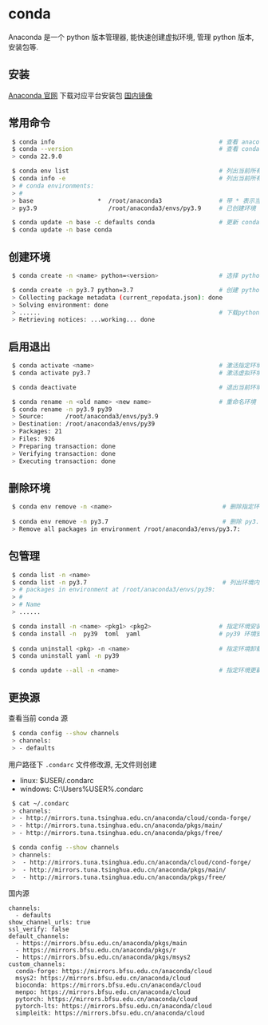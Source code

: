 <!--
 * @Author: facsert
 * @Date: 2023-09-27 21:03:53
 * @LastEditTime: 2023-11-01 21:28:56
 * @LastEditors: facsert
 * @Description: 
-->
# conda

Anaconda 是一个 python 版本管理器, 能快速创建虚拟环境, 管理 python 版本,安装包等.

## 安装

[Anaconda 官网](https://www.anaconda.com/) 下载对应平台安装包
[国内镜像](https://mirrors.tuna.tsinghua.edu.cn/anaconda/archive/)

## 常用命令

```bash
 $ conda info                                              # 查看 anaconda 基本信息
 $ conda --version                                         # 查看 conda 版本
 > conda 22.9.0

 $ conda env list                                          # 列出当前所有环境
 $ conda info -e                                           # 列出当前所有环境
 > # conda environments:
 > #
 > base                  *  /root/anaconda3                # 带 * 表示当前使用环境
 > py3.9                    /root/anaconda3/envs/py3.9     # 已创建环境

 $ conda update -n base -c defaults conda                  # 更新 conda 版本
 $ conda update -n base conda
```

## 创建环境

```bash
 $ conda create -n <name> python=<version>                 # 选择 python 版本创建虚拟环境并命名

 $ conda create -n py3.7 python=3.7                        # 创建 python 3.7 虚拟环境
 > Collecting package metadata (current_repodata.json): done
 > Solving environment: done
 > ......                                                  # 下载python版本包
 > Retrieving notices: ...working... done
```

## 启用退出

```bash
 $ conda activate <name>                                   # 激活指定环境
 $ conda activate py3.7                                    # 激活虚拟环境

 $ conda deactivate                                        # 退出当前环境

 $ conda rename -n <old name> <new name>                   # 重命名环境
 $ conda rename -n py3.9 py39
 > Source:      /root/anaconda3/envs/py3.9
 > Destination: /root/anaconda3/envs/py39
 > Packages: 21
 > Files: 926
 > Preparing transaction: done
 > Verifying transaction: done
 > Executing transaction: done
```

## 删除环境

```bash
 $ conda env remove -n <name>                               # 删除指定环境
 
 $ conda env remove -n py3.7                                # 删除 py3.7 环境
 > Remove all packages in environment /root/anaconda3/envs/py3.7:
```

## 包管理

```bash
 $ conda list -n <name>               
 $ conda list -n py3.7                                      # 列出环境内所有包
 > # packages in environment at /root/anaconda3/envs/py39:
 > #
 > # Name  
 > ......

 $ conda install -n <name> <pkg1> <pkg2>                   # 指定环境安装包
 $ conda install -n  py39  toml  yaml                      # py39 环境安装 toml 和 yaml 包
 
 $ conda uninstall <pkg> -n <name>                         # 指定环境卸载包
 $ conda uninstall yaml -n py39

 $ conda update --all -n <name>                            # 指定环境更新所有包
```

## 更换源

查看当前 conda 源

```bash
 $ conda config --show channels
 > channels:
 > - defaults
```

用户路径下 `.condarc` 文件修改源, 无文件则创建

- linux: $USER/.condarc
- windows: C:\Users\%USER%\.condarc

```bash
 $ cat ~/.condarc
 > channels:
 > - http://mirrors.tuna.tsinghua.edu.cn/anaconda/cloud/conda-forge/
 > - http://mirrors.tuna.tsinghua.edu.cn/anaconda/pkgs/main/
 > - http://mirrors.tuna.tsinghua.edu.cn/anaconda/pkgs/free/

 $ conda config --show channels
 > channels:
 >  - http://mirrors.tuna.tsinghua.edu.cn/anaconda/cloud/cond-forge/
 >  - http://mirrors.tuna.tsinghua.edu.cn/anaconda/pkgs/main/
 >  - http://mirrors.tuna.tsinghua.edu.cn/anaconda/pkgs/free/
```

国内源

```log
channels:
  - defaults
show_channel_urls: true
ssl_verify: false
default_channels:
  - https://mirrors.bfsu.edu.cn/anaconda/pkgs/main
  - https://mirrors.bfsu.edu.cn/anaconda/pkgs/r
  - https://mirrors.bfsu.edu.cn/anaconda/pkgs/msys2
custom_channels:
  conda-forge: https://mirrors.bfsu.edu.cn/anaconda/cloud
  msys2: https://mirrors.bfsu.edu.cn/anaconda/cloud
  bioconda: https://mirrors.bfsu.edu.cn/anaconda/cloud
  menpo: https://mirrors.bfsu.edu.cn/anaconda/cloud
  pytorch: https://mirrors.bfsu.edu.cn/anaconda/cloud
  pytorch-lts: https://mirrors.bfsu.edu.cn/anaconda/cloud
  simpleitk: https://mirrors.bfsu.edu.cn/anaconda/cloud
```
